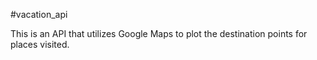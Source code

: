 #vacation_api

This is an API that utilizes Google Maps to plot the destination points for places visited. 
